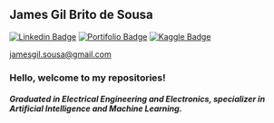 ## James Gil Brito de Sousa

[![Linkedin Badge](https://img.shields.io/badge/-LinkedIn-blue?style=flat-square&logo=Linkedin&logoColor=white&link=https://www.linkedin.com/in/jgbs/)](https://www.linkedin.com/in/jgbs/)
[![Portifolio Badge](https://img.shields.io/badge/-Portfolio-green?style=flat-square&logo=Portfolio/&logoColor=white&link=https://karinneristina.glitch.me/)](https://github.com/jamesgilbs/portifolio)
[![Kaggle Badge](https://img.shields.io/badge/-kaggle-blue?style=flat-square&logo=kaggle&logoColor=white&link=https://www.kaggle.com/karinne)](https://www.kaggle.com/jamesgil)

jamesgil.sousa@gmail.com
        
### Hello, welcome to my repositories!
##### Graduated in Electrical Engineering and Electronics, specializer in Artificial Intelligence and Machine Learning.
